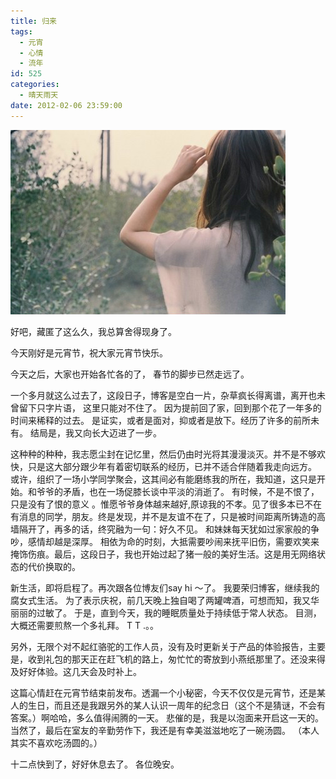 ```yaml
---
title: 归来
tags:
  - 元宵
  - 心情
  - 流年
id: 525
categories:
  - 晴天雨天
date: 2012-02-06 23:59:00
---
```


![](/images/return.jpg)

好吧，藏匿了这么久，我总算舍得现身了。

今天刚好是元宵节，祝大家元宵节快乐。 

今天之后，大家也开始各忙各的了， 春节的脚步已然走远了。

一个多月就这么过去了，这段日子，博客是空白一片，杂草疯长得离谱，离开也未曾留下只字片语， 这里只能对不住了。 因为提前回了家，回到那个花了一年多的时间来稀释的过去。 是证实，或者是面对，抑或者是放下。经历了许多的前所未有。 结局是，我又向长大迈进了一步。
 <!--more-->

这种种的种种，我志愿尘封在记忆里，然后仍由时光将其漫漫淡灭。并不是不够欢快，只是这大部分跟少年有着密切联系的经历，已并不适合伴随着我走向远方。 或许，组织了一场小学同学聚会，这其间必有能磨练我的所在，我知道，这只是开始。和爷爷的矛盾，也在一场促膝长谈中平淡的消逝了。 有时候，不是不恨了，只是没有了恨的意义 。惟愿爷爷身体越来越好,原谅我的不孝。见了很多本已不在有消息的同学，朋友。终是发现，并不是友谊不在了，只是被时间距离所铸造的高墙隔开了，再多的话，终究融为一句：好久不见。 和妹妹每天犹如过家家般的争吵，感情却越是深厚。 相依为命的时刻，大抵需要吵闹来抚平旧伤，需要欢笑来掩饰伤痕。最后，这段日子，我也开始过起了猪一般的美好生活。这是用无网络状态的代价换取的。

新生活，即将启程了。再次跟各位博友们say hi ～了。 我要荣归博客，继续我的腐女式生活。 为了表示庆祝，前几天晚上独自喝了两罐啤酒，可想而知，我又华丽丽的过敏了。 于是，直到今天，我的睡眠质量处于持续低于常人状态。 目测，大概还需要煎熬一个多礼拜。 T T .。。 

另外，无限个对不起红骆驼的工作人员，没有及时更新关于产品的体验报告，主要是，收到礼包的那天正在赶飞机的路上，匆忙忙的寄放到小燕纸那里了。还没来得及好好体验。这几天会及时补上。

这篇心情赶在元宵节结束前发布。透漏一个小秘密，今天不仅仅是元宵节，还是某人的生日，而且还是我跟另外的某人认识一周年的纪念日（这个不是猜谜，不会有答案。）啊哈哈，多么值得闹腾的一天。 悲催的是，我是以泡面来开启这一天的。 当然了，最后在室友的辛勤劳作下，我还是有幸美滋滋地吃了一碗汤圆。 （本人其实不喜欢吃汤圆的。） 

十二点快到了，好好休息去了。 各位晚安。
